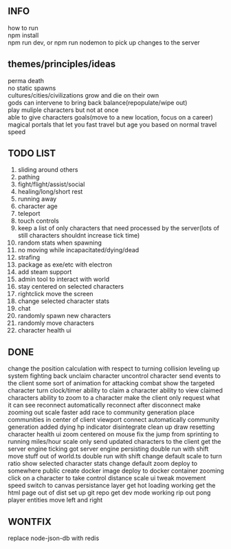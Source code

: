 ## INFO
how to run  
npm install  
npm run dev, or npm run nodemon to pick up changes to the server 

## themes/principles/ideas
perma death  
no static spawns  
cultures/cities/civilizations grow and die on their own  
gods can intervene to bring back balance(repopulate/wipe out)  
play muliple characters but not at once  
able to give characters goals(move to a new location, focus on a career)  
magical portals that let you fast travel but age you based on normal travel speed

## TODO LIST
1. sliding around others
2. pathing
3. fight/flight/assist/social
4. healing/long/short rest
5. running away
6. character age
7. teleport
8. touch controls
9.  keep a list of only characters that need processed by the server(lots of still characters shouldnt increase tick time)
10. random stats when spawning 
11. no moving while incapacitated/dying/dead 
12. strafing 
13. package as exe/etc with electron
14. add steam support
15. admin tool to interact with world
16. stay centered on selected characters
17. rightclick move the screen
18. change selected character stats
19. chat
20. randomly spawn new characters
21. randomly move characters
22. character health ui

## DONE
change the position calculation with respect to turning
collision 
leveling up system 
fighting back
unclaim character
uncontrol character
send events to the client
some sort of animation for attacking
combat
show the targeted character
turn clock/timer
ability to claim a character 
ability to view claimed characters
ability to zoom to a character
make the client only request what it can see
reconnect automatically
reconnect after disconnect
make zooming out scale faster
add race to community generation
place communities in center of client viewport
connect automatically
community generation
added dying hp indicator
disintegrate
clean up draw resetting
character health ui
zoom centered on mouse
fix the jump from sprinting to running
miles/hour scale
only send updated characters to the client
get the server engine ticking
got server engine persisting
double run with shift
move stuff out of world.ts
double run with shift
change default scale to turn ratio
show selected character stats
change default zoom
deploy to somewhere public
create docker image
deploy to docker container
zooming
click on a character to take control
distance scale ui
tweak movement speed
switch to canvas
persistance layer
get hot loading working
get the html page out of dist
set up git repo
get dev mode working
rip out pong
player entities
move left and right

## WONTFIX
replace node-json-db with redis

